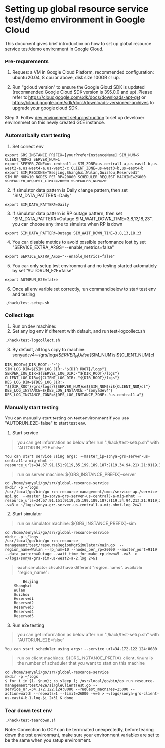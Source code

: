# Setting up global resource service test/demo environment in Google Cloud
This document gives brief introduction on how to set up global resource service test/demo environment in Google Cloud.

### **Pre-requirements**
1.  Request a VM in Google Cloud Platform, recommended configuration: ubuntu 20.04, 8 cpu or above, disk size 100GB or up.

2. Run "gcloud version" to ensure the Google Gloud SDK is updated (recommended Google Cloud SDK version is 396.0.0 and up). Please refer to https://cloud.google.com/sdk/docs/downloads-apt-get or https://cloud.google.com/sdk/docs/downloads-versioned-archives to upgrade your google cloud SDK. 

Step 3. Follow [dev environment setup instruction](dev-node-setup.md) to set up developer environment on this newly created GCE instance.
### **Automatically start testing**
1. Set correct env
```
export GRS_INSTANCE_PREFIX=[yourPreferInstanceName] SIM_NUM=5 CLIENT_NUM=2 SERVER_NUM=1
export SERVER_ZONE=us-central1-a SIM_ZONE=us-central1-a,us-east1-b,us-west2-a,us-west4-a,us-west3-c CLIENT_ZONE=us-west3-b,us-east4-b
export SIM_REGIONS="Beijing,Shanghai,Wulan,Guizhou,Reserved1" SIM_RP_NUM=10 NODES_PER_RP=20000 SCHEDULER_REQUEST_MACHINE=25000 SCHEDULER_REQUEST_LIMIT=26000 SCHEDULER_NUM=20
```
2. If simulator data pattern is Daily change pattern, then set "SIM_DATA_PATTERN=Daily" 
```
export SIM_DATA_PATTERN=Daily
```
3. If simulator data pattern is RP outage pattern, then set "SIM_DATA_PATTERN=Outage SIM_WAIT_DOWN_TIME=3,8,13,18,23". you can choose any time to simulate when RP is down
```
export SIM_DATA_PATTERN=Outage SIM_WAIT_DOWN_TIME=3,8,13,18,23
```
4. You can disable metrics to avoid possible performance lost by set "SERVICE_EXTRA_ARGS=--enable_metrics=false"
```
export SERVICE_EXTRA_ARGS="--enable_metrics=false"
```
5. You can only setup test environment and no testing started automaticly by set "AUTORUN_E2E=false"
```
export AUTORUN_E2E=false 
```
6. Once all env varible set correctly, run command below to start test env and testing
```
./hack/test-setup.sh
```


### **Collect logs**
1. Run on dev machines
2. Set any log env if different with default, and run test-logcollect.sh
```
./hack/test-logcollect.sh
```
3. By default, all logs copy to machine: sonyadev4:~/grs/logs/${SERVER_NUM}se${SIM_NUM}si${CLIENT_NUM}cl
```
DIR_ROOT=${DIR_ROOT:-"~"}
SIM_LOG_DIR=${SIM_LOG_DIR:-"${DIR_ROOT}/logs"}
SERVER_LOG_DIR=${SERVER_LOG_DIR:-"${DIR_ROOT}/logs"}
CLIENT_LOG_DIR=${CLIENT_LOG_DIR:-"${DIR_ROOT}/logs"}
DES_LOG_DIR=${DES_LOG_DIR:-"${DIR_ROOT}/grs/logs/${SERVER_NUM}se${SIM_NUM}si${CLIENT_NUM}cl"}
DES_LOG_INSTANCE=${DES_LOG_INSTANCE:-"sonyadev4"}
DES_LOG_INSTANCE_ZONE=${DES_LOG_INSTANCE_ZONE:-"us-central1-a"}
```

### **Manually start testing**
You can manually start testing on test environment if you use "AUTORUN_E2E=false" to start test env.
1. Start service

> you can get information as below after run "./hack/test-setup.sh" with "AUTORUN_E2E=false" 
```
You can start service using args: --master_ip=sonya-grs-server-us-central1-a-mig-nhmt --resource_urls=34.67.91.151:9119,35.199.189.187:9119,34.94.213.21:9119,34.125.157.142:9119,34.106.241.209:9119
```

> run on server machine: ${GRS_INSTANCE_PREFIX}-server
```
cd /home/sonyali/go/src/global-resource-service 
mkdir -p ~/logs
/usr/local/go/bin/go run resource-management/cmds/service-api/service-api.go  --master_ip=sonya-grs-server-us-central1-a-mig-nhmt --resource_urls=34.67.91.151:9119,35.199.189.187:9119,34.94.213.21:9119,34.125.157.142:9119,34.106.241.209:9119 -v=3 > ~/logs/sonya-grs-server-us-central1-a-mig-nhmt.log 2>&1
```

2. Start simulator
> run on simulator machine: ${GRS_INSTANCE_PREFIX}-sim
```
cd /home/sonyali/go/src/global-resource-service
mkdir -p ~/logs
/usr/local/go/bin/go run resource-management/test/resourceRegionMgrSimulator/main.go  --region_name=Wulan --rp_num=10 --nodes_per_rp=20000 --master_port=9119 --data_pattern=Outage --wait_time_for_make_rp_down=5 -v=3  > ~/logs/sonya-grs-sim-us-west2-a-2.log 2>&1
```

> each simulator should have different "region_name". available "region_name": 
```
    	Beijing   
	Shanghai  
	Wulan     
	Guizhou   
	Reserved1 
	Reserved2 
	Reserved3 
	Reserved4 
	Reserved5 
```

3. Run e2e testing

> you can get information as below after run "./hack/test-setup.sh" with "AUTORUN_E2E=false"
```
You can start scheduler using args: --service_url=34.172.122.124:8080
```

> run on client machines: ${GRS_INSTANCE_PREFIX}-client, $num is the number of scheduler that you want to start on this machine
```
cd /home/sonyali/go/src/global-resource-service
mkdir -p ~/logs 
$ for i in {1..$num}; do sleep 1; /usr/local/go/bin/go run resource-management/test/e2e/singleClientTest.go --service_url=34.172.122.124:8080 --request_machines=25000 --action=watch --repeats=1 --limit=26000 -v=6 > ~/logs/sonya-grs-client-us-east4-b-1.log.$i 2>&1 & done
```


### **Tear down test env**
```
./hack/test-teardown.sh
```
Note: Connection to GCP can be terminated unexpectedly, before tearing down the test environment, make sure your environment variables are set to be the same when you setup environment.